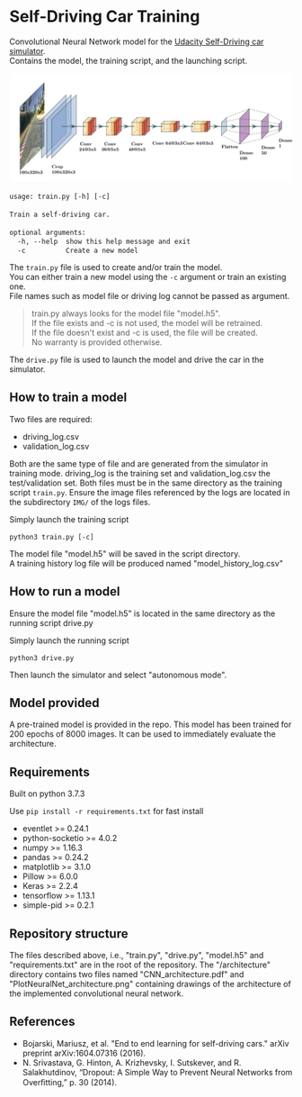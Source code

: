 # Self-Driving Car Training
Convolutional Neural Network model for the [Udacity Self-Driving car simulator](https://github.com/udacity/self-driving-car-sim).<br>
Contains the model, the training script, and the launching script.

![](architecture/PlotNeuralNet_architecture.png)

```
usage: train.py [-h] [-c]

Train a self-driving car.

optional arguments:
  -h, --help  show this help message and exit
  -c          Create a new model
```
The `train.py` file is used to create and/or train the model.<br>
You can either train a new model using the `-c` argument or train an existing one.<br>
File names such as model file or driving log cannot be passed as argument.

> train.py always looks for the model file "model.h5".<br>
> If the file exists and -c is not used, the model will be retrained.<br>
> If the file doesn't exist and -c is used, the file will be created.<br>
> No warranty is provided otherwise.

The `drive.py` file is used to launch the model and drive the car in the simulator.

## How to train a model
Two files are required:
- driving_log.csv
- validation_log.csv

Both are the same type of file and are generated from the simulator in training mode.
driving_log is the training set and validation_log.csv the test/validation set.
Both files must be in the same directory as the training script `train.py`.
Ensure the image files referenced by the logs are located in the subdirectory `IMG/` of the logs files.

Simply launch the training script
```
python3 train.py [-c]
```
The model file "model.h5" will be saved in the script directory.<br>
A training history log file will be produced named "model_history_log.csv"

## How to run a model
Ensure the model file "model.h5" is located in the same directory as the running script drive.py

Simply launch the running script
```
python3 drive.py
```
Then launch the simulator and select "autonomous mode".

## Model provided
A pre-trained model is provided in the repo.
This model has been trained for 200 epochs of 8000 images.
It can be used to immediately evaluate the architecture.

## Requirements
Built on python 3.7.3

Use `pip install -r requirements.txt` for fast install
- eventlet >= 0.24.1
- python-socketio >= 4.0.2
- numpy >= 1.16.3
- pandas >= 0.24.2
- matplotlib >= 3.1.0
- Pillow >= 6.0.0
- Keras >= 2.2.4
- tensorflow >= 1.13.1
- simple-pid >= 0.2.1

## Repository structure

The files described above, i.e., "train.py", "drive.py", "model.h5" and "requirements.txt" are in the root of the repository. 
The "/architecture" directory contains two files named "CNN_architecture.pdf" and "PlotNeuralNet_architecture.png" containing drawings of the architecture of the implemented convolutional neural network.

## References
 - Bojarski, Mariusz, et al. "End to end learning for self-driving cars." arXiv preprint arXiv:1604.07316 (2016).
 - N. Srivastava, G. Hinton, A. Krizhevsky, I. Sutskever, and R. Salakhutdinov, “Dropout: A Simple Way to Prevent Neural Networks from Overﬁtting,” p. 30 (2014).


